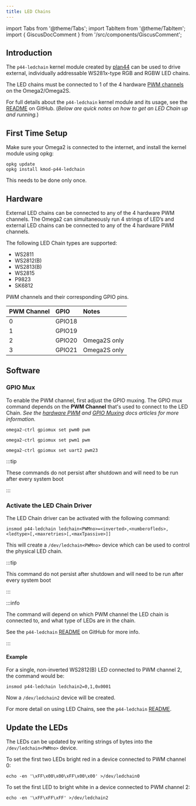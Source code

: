 ```yaml
---
title: LED Chains
---
```


import Tabs from '@theme/Tabs';
import TabItem from '@theme/TabItem';
import { GiscusDocComment } from '/src/components/GiscusComment';

## Introduction

The `p44-ledchain` kernel module created by [plan44](https://github.com/plan44) can be used to drive external, individually addressable WS281x-type RGB and RGBW LED chains.

The LED chains must be connected to 1 of the 4 hardware [PWM channels](/hardware-interfaces/pwm) on the Omega2/Omega2S.

For full details about the `p44-ledchain` kernel module and its usage, see the [README](https://github.com/plan44/plan44-feed/tree/master/p44-ledchain#p44-ledchain-for-mt7688) on GitHub. (*Below are quick notes on how to get an LED Chain up and running.*)

## First Time Setup

Make sure your Omega2 is connected to the internet, and install the kernel module using opkg:

```shell
opkg update
opkg install kmod-p44-ledchain
```

This needs to be done only once.

## Hardware

External LED chains can be connected to any of the 4 hardware PWM channels.
The Omega2 can simultaneously run 4 strings of LED’s and external LED chains can be connected to any of the 4 hardware PWM channels.

The following LED Chain types are supported:

- WS2811
- WS2812(B)
- WS2813(B)
- WS2815
- P9823
- SK6812

PWM channels and their corresponding GPIO pins.

| PWM Channel | GPIO   | Notes        |
| :---------- | :----- | :----------- |
| 0           | GPIO18 |              |
| 1           | GPIO19 |              |
| 2           | GPIO20 | Omega2S only |
| 3           | GPIO21 | Omega2S only |

## Software

### GPIO Mux

To enable the PWM channel, first adjust the GPIO muxing. The GPIO mux command depends on the **PWM Channel** that's used to connect to the LED Chain. *See the [hardware PWM](/hardware-interfaces/pwm) and [GPIO Muxing](/hardware-interfaces/pin-multiplexing) docs articles for more information.*

<Tabs>
  <TabItem value="pwm0" label="PWM Channel 0" default>

```shell
omega2-ctrl gpiomux set pwm0 pwm
```

  </TabItem>
  <TabItem value="pwm1" label="PWM Channel 1">

```shell
omega2-ctrl gpiomux set pwm1 pwm
```

  </TabItem>
  <TabItem value="pwm23" label="PWM Channel 2 or 3">

```shell
omega2-ctrl gpiomux set uart2 pwm23
```

  </TabItem>
</Tabs>

:::tip

These commands do not persist after shutdown and will need to be run after every system boot

:::

### Activate the LED Chain Driver

The LED Chain driver can be activated with the following command:

```shell
insmod p44-ledchain ledchain<PWMno>=<inverted>,<numberofleds>,<ledtype>[,<maxretries>[,<maxTpassive>]]
```

This will create a `/dev/ledchain<PWMno>` device which can be used to control the physical LED chain.

:::tip

This command do not persist after shutdown and will need to be run after every system boot

:::

:::info

The command will depend on which PWM channel the LED chain is connected to, and what type of LEDs are in the chain.

See the `p44-ledchain` [README](https://github.com/plan44/plan44-feed/tree/master/p44-ledchain#p44-ledchain-for-mt7688) on GitHub for more info.

:::

#### Example

For a single, non-inverted WS2812(B) LED connected to PWM channel 2, the command would be:

```shell
insmod p44-ledchain ledchain2=0,1,0x0001
```

Now a `/dev/ledchain2` device will be created.

For more detail on using LED Chains, see the `p44-ledchain` [README](https://github.com/plan44/plan44-feed/tree/master/p44-ledchain#using-p44-ledchain).

## Update the LEDs

The LEDs can be updated by writing strings of bytes into the `/dev/ledchain<PWMno>` device.

To set the first two LEDs bright red in a device connected to PWM channel 0:

```shell
echo -en '\xFF\x00\x00\xFF\x00\x00' >/dev/ledchain0
```

To set the first LED to bright white in a device connected to PWM channel 2:

```shell
echo -en '\xFF\xFF\xFF' >/dev/ledchain2
```

<GiscusDocComment />
